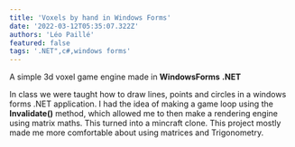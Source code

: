```yaml
---
title: 'Voxels by hand in Windows Forms'
date: '2022-03-12T05:35:07.322Z'
authors: 'Léo Paillé'
featured: false
tags: '.NET",c#,windows forms'
---
```


A simple 3d voxel game engine made in **WindowsForms** **.NET**

In class we were taught how to draw lines, points and circles in a windows forms .NET application. I had the idea of making a game loop using the **Invalidate()** method, which allowed me to then make a rendering engine using matrix maths. This turned into a mincraft clone. This project mostly made me more comfortable about using matrices and Trigonometry.
